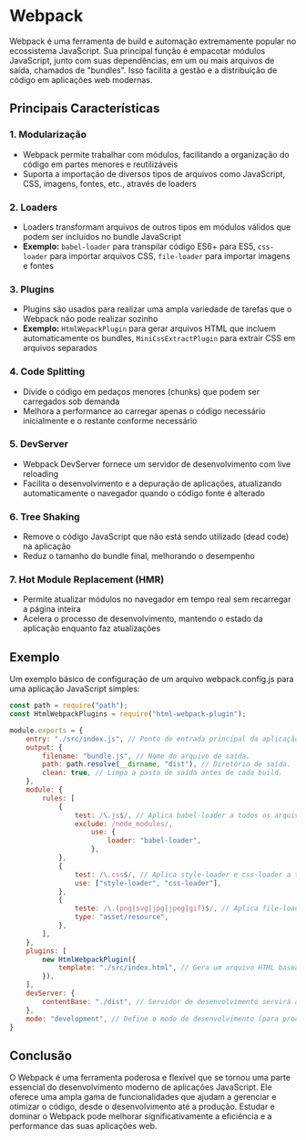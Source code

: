 # Webpack

Webpack é uma ferramenta de build e automação extremamente popular no ecossistema JavaScript. Sua principal função é empacotar módulos JavaScript, junto com suas dependências, em um ou mais arquivos de saída, chamados de "bundles". Isso facilita a gestão e a distribuição de código em aplicações web modernas.

## Principais Características

### 1. Modularização

- Webpack permite trabalhar com módulos, facilitando a organização do código em partes menores e reutilizáveis
- Suporta a importação de diversos tipos de arquivos como JavaScript, CSS, imagens, fontes, etc., através de loaders

### 2. Loaders

- Loaders transformam arquivos de outros tipos em módulos válidos que podem ser incluídos no bundle JavaScript
- **Exemplo:** `babel-loader` para transpilar código ES6+ para ES5, `css-loader` para importar arquivos CSS, `file-loader` para importar imagens e fontes

### 3. Plugins

- Plugins são usados para realizar uma ampla variedade de tarefas que o Webpack não pode realizar sozinho
- **Exemplo:** `HtmlWepackPlugin` para gerar arquivos HTML que incluem automaticamente os bundles, `MiniCssExtractPlugin` para extrair CSS em arquivos separados

### 4. Code Splitting

- Divide o código em pedaços menores (chunks) que podem ser carregados sob demanda
- Melhora a performance ao carregar apenas o código necessário inicialmente e o restante conforme necessário

### 5. DevServer

- Webpack DevServer fornece um servidor de desenvolvimento com live reloading
- Facilita o desenvolvimento e a depuração de aplicações, atualizando automaticamente o navegador quando o código fonte é alterado

### 6. Tree Shaking

- Remove o código JavaScript que não está sendo utilizado (dead code) na aplicação
- Reduz o tamanho do bundle final, melhorando o desempenho

### 7. Hot Module Replacement (HMR)

- Permite atualizar módulos no navegador em tempo real sem recarregar a página inteira
- Acelera o processo de desenvolvimento, mantendo o estado da aplicação enquanto faz atualizações

## Exemplo

Um exemplo básico de configuração de um arquivo webpack.config.js para uma aplicação JavaScript simples:

```JavaScript
const path = require("path");
const HtmlWebpackPlugins = require("html-webpack-plugin");

module.exports = {
    entry: "./src/index.js", // Ponto de entrada principal da aplicação.
    output: {
        filename: "bundle.js", // Nome do arquivo de saída.
        path: path.resolve(__dirname, "dist"), // Diretório de saída.
        clean: true, // Limpa a pasta de saída antes de cada build.
    },
    module: {
        rules: [
            {
                test: /\.js$/, // Aplica babel-loader a todos os arquivos .js.
                exclude: /node_modules/,
                    use: {
                        loader: "babel-loader",
                    },
            },
            {
                test: /\.css$/, // Aplica style-loader e css-loader a todos os arquivos .css.
                use: ["style-loader", "css-loader"],
            },
            {
                teste: /\.(png|svg|jpg|jpeg|gif)$/, // Aplica file-loader a todos os arquivos de imagem.
                type: "asset/resource",
            },
        ],
    },
    plugins: [
        new HtmlWebpackPlugin({
            template: "./src/index.html", // Gera um arquivo HTML baseando-se no template especificado.
        }),
    ],
    devServer: {
        contentBase: "./dist", // Servidor de desenvolvimento servirá arquivos desta pasta.
    },
    mode: "development", // Define o modo de desenvolvimento (para produção, use "production").
}
```

## Conclusão

O Webpack é uma ferramenta poderosa e flexível que se tornou uma parte essencial do desenvolvimento moderno de aplicações JavaScript. Ele oferece uma ampla gama de funcionalidades que ajudam a gerenciar e otimizar o código, desde o desenvolvimento até a produção. Estudar e dominar o Webpack pode melhorar significativamente a eficiência e a performance das suas aplicações web.